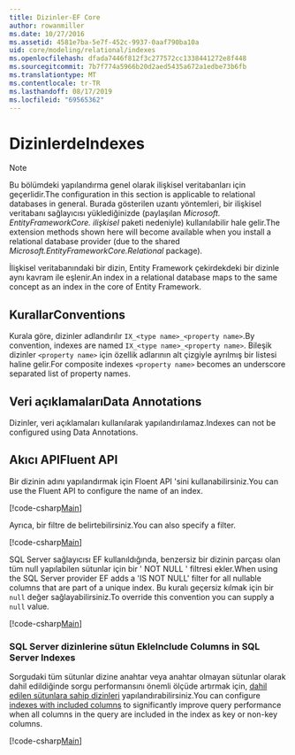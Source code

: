 ```yaml
---
title: Dizinler-EF Core
author: rowanmiller
ms.date: 10/27/2016
ms.assetid: 4581e7ba-5e7f-452c-9937-0aaf790ba10a
uid: core/modeling/relational/indexes
ms.openlocfilehash: dfada7446f812f3c277572cc1338441272e8f448
ms.sourcegitcommit: 7b7f774a5966b20d2aed5435a672a1edbe73b6fb
ms.translationtype: MT
ms.contentlocale: tr-TR
ms.lasthandoff: 08/17/2019
ms.locfileid: "69565362"
---
```

# <a name="indexes"></a><span data-ttu-id="3d40f-102">Dizinlerde</span><span class="sxs-lookup"><span data-stu-id="3d40f-102">Indexes</span></span>

> [!NOTE]  
> <span data-ttu-id="3d40f-103">Bu bölümdeki yapılandırma genel olarak ilişkisel veritabanları için geçerlidir.</span><span class="sxs-lookup"><span data-stu-id="3d40f-103">The configuration in this section is applicable to relational databases in general.</span></span> <span data-ttu-id="3d40f-104">Burada gösterilen uzantı yöntemleri, bir ilişkisel veritabanı sağlayıcısı yüklediğinizde (paylaşılan *Microsoft. EntityFrameworkCore. ilişkisel* paketi nedeniyle) kullanılabilir hale gelir.</span><span class="sxs-lookup"><span data-stu-id="3d40f-104">The extension methods shown here will become available when you install a relational database provider (due to the shared *Microsoft.EntityFrameworkCore.Relational* package).</span></span>

<span data-ttu-id="3d40f-105">İlişkisel veritabanındaki bir dizin, Entity Framework çekirdekdeki bir dizinle aynı kavram ile eşlenir.</span><span class="sxs-lookup"><span data-stu-id="3d40f-105">An index in a relational database maps to the same concept as an index in the core of Entity Framework.</span></span>

## <a name="conventions"></a><span data-ttu-id="3d40f-106">Kurallar</span><span class="sxs-lookup"><span data-stu-id="3d40f-106">Conventions</span></span>

<span data-ttu-id="3d40f-107">Kurala göre, dizinler adlandırılır `IX_<type name>_<property name>`.</span><span class="sxs-lookup"><span data-stu-id="3d40f-107">By convention, indexes are named `IX_<type name>_<property name>`.</span></span> <span data-ttu-id="3d40f-108">Bileşik dizinler `<property name>` için özellik adlarının alt çizgiyle ayrılmış bir listesi haline gelir.</span><span class="sxs-lookup"><span data-stu-id="3d40f-108">For composite indexes `<property name>` becomes an underscore separated list of property names.</span></span>

## <a name="data-annotations"></a><span data-ttu-id="3d40f-109">Veri açıklamaları</span><span class="sxs-lookup"><span data-stu-id="3d40f-109">Data Annotations</span></span>

<span data-ttu-id="3d40f-110">Dizinler, veri açıklamaları kullanılarak yapılandırılamaz.</span><span class="sxs-lookup"><span data-stu-id="3d40f-110">Indexes can not be configured using Data Annotations.</span></span>

## <a name="fluent-api"></a><span data-ttu-id="3d40f-111">Akıcı API</span><span class="sxs-lookup"><span data-stu-id="3d40f-111">Fluent API</span></span>

<span data-ttu-id="3d40f-112">Bir dizinin adını yapılandırmak için Floent API 'sini kullanabilirsiniz.</span><span class="sxs-lookup"><span data-stu-id="3d40f-112">You can use the Fluent API to configure the name of an index.</span></span>

[!code-csharp[Main](../../../../samples/core/Modeling/FluentAPI/Samples/Relational/IndexName.cs?name=Model&highlight=9)]

<span data-ttu-id="3d40f-113">Ayrıca, bir filtre de belirtebilirsiniz.</span><span class="sxs-lookup"><span data-stu-id="3d40f-113">You can also specify a filter.</span></span>

[!code-csharp[Main](../../../../samples/core/Modeling/FluentAPI/Samples/Relational/IndexFilter.cs?name=Model&highlight=9)]

<span data-ttu-id="3d40f-114">SQL Server sağlayıcısı EF kullanıldığında, benzersiz bir dizinin parçası olan tüm null yapılabilen sütunlar için bir ' NOT NULL ' filtresi ekler.</span><span class="sxs-lookup"><span data-stu-id="3d40f-114">When using the SQL Server provider EF adds a 'IS NOT NULL' filter for all nullable columns that are part of a unique index.</span></span> <span data-ttu-id="3d40f-115">Bu kuralı geçersiz kılmak için bir `null` değer sağlayabilirsiniz.</span><span class="sxs-lookup"><span data-stu-id="3d40f-115">To override this convention you can supply a `null` value.</span></span>

[!code-csharp[Main](../../../../samples/core/Modeling/FluentAPI/Samples/Relational/IndexNoFilter.cs?name=Model&highlight=10)]

### <a name="include-columns-in-sql-server-indexes"></a><span data-ttu-id="3d40f-116">SQL Server dizinlerine sütun Ekle</span><span class="sxs-lookup"><span data-stu-id="3d40f-116">Include Columns in SQL Server Indexes</span></span>

<span data-ttu-id="3d40f-117">Sorgudaki tüm sütunlar dizine anahtar veya anahtar olmayan sütunlar olarak dahil edildiğinde sorgu performansını önemli ölçüde artırmak için, [dahil edilen sütunlara sahip dizinleri](https://docs.microsoft.com/sql/relational-databases/indexes/create-indexes-with-included-columns) yapılandırabilirsiniz.</span><span class="sxs-lookup"><span data-stu-id="3d40f-117">You can configure [indexes with included columns](https://docs.microsoft.com/sql/relational-databases/indexes/create-indexes-with-included-columns) to significantly improve query performance when all columns in the query are included in the index as key or non-key columns.</span></span>

[!code-csharp[Main](../../../../samples/core/Modeling/FluentAPI/Samples/Relational/ForSqlServerHasIndex.cs?name=Model)]
